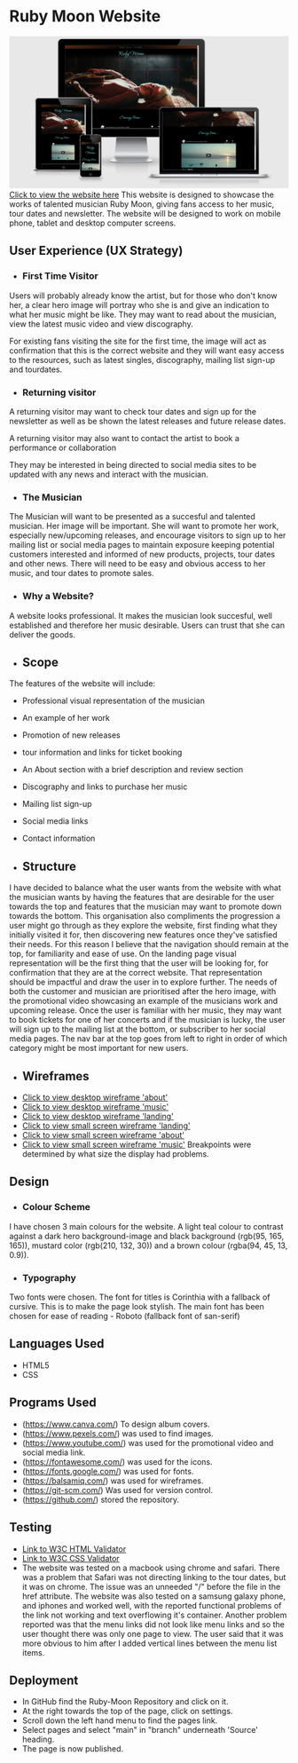 # Ruby Moon Website
![The website displayed on various viewport sizes](docs/responsive-design.png)
[Click to view the website here](https://cintakins.github.io/Ruby-Moon/)
This website is designed to showcase the works of talented musician Ruby Moon, giving fans access to her music, tour dates and newsletter. The website will be designed to work on mobile phone, tablet and desktop computer screens.
## User Experience (UX Strategy)
- ### First Time Visitor
Users will probably already know the artist, but for those who don't know her, a clear hero image will portray who she is and give an indication to what her music might be like. They may want to read about the musician, view the latest music video and view discography.

For existing fans visiting the site for the first time, the image will act as confirmation that this is the correct website and they will want easy access to the resources, such as latest singles, discography, mailing list sign-up and tourdates.
- ### Returning visitor
A returning visitor may want to check tour dates and sign up for the newsletter as well as be shown the latest releases and future release dates.

A returning visitor may also want to contact the artist to book a performance or collaboration

They may be interested in being directed to social media sites to be updated with any news and interact with the musician.

- ### The Musician
The Musician will want to be presented as a succesful and talented musician. Her image will be important. She will want to promote her work, especially new/upcoming releases, and encourage visitors to sign up to her mailing list or social media pages to maintain exposure keeping potential customers interested and informed of new products, projects, tour dates and other news. There will need to be easy and obvious access to her music, and tour dates to promote sales. 

- ### Why a Website?
A website looks professional. It makes the musician look succesful, well established and therefore her music desirable. Users can trust that she can deliver the goods.

- ## Scope
The features of the website will include: 
- Professional visual representation of the musician
- An example of her work
- Promotion of new releases
- tour information and links for ticket booking
- An About section with a brief description and review section
- Discography and links to purchase her music
- Mailing list sign-up
- Social media links
- Contact information

- ## Structure
I have decided to balance what the user wants from the website with what the musician wants by having the features that are desirable for the user towards the top and features that the musician may want to promote down towards the bottom. This organisation also compliments the progression a user might go through as they explore the website, first finding what they initially visited it for, then discovering new features once they've satisfied their needs.
 For this reason I believe that the navigation should remain at the top, for familiarity and ease of use.
 On the landing page visual representation will be the first thing that the user will be looking for, for confirmation that they are at the correct website. That representation should be impactful and draw the user in to explore further. The needs of both the customer and musician are prioritised after the hero image, with the promotional video showcasing an example of the musicians work and upcoming release. Once the user is familiar with her music, they may want to book tickets for one of her concerts and if the musician is lucky, the user will sign up to the mailing list at the bottom, or subscriber to her social media pages.
  The nav bar at the top goes from left to right in order of which category might be most important for new users.

  - ## Wireframes
  - [Click to view desktop wireframe 'about'](docs/ruby-moon-desktop/desktop-about.png)
  - [Click to view desktop wireframe 'music'](docs/ruby-moon-desktop/desktop-music.png)
  - [Click to view desktop wireframe 'landing'](docs/ruby-moon-desktop/desktop-landing.png)
  - [Click to view small screen wireframe 'landing'](docs/ruby-moon-sm/sm-landing.png)
- [Click to view small screen wireframe 'about'](docs/ruby-moon-sm/sm-about.png)
 - [Click to view small screen wireframe 'music'](docs/ruby-moon-sm/sm-music.png)
  Breakpoints were determined by what size the display had problems.


## Design
- ### Colour Scheme
I have chosen 3 main colours for the website. A light teal colour to contrast against a dark hero background-image and black background (rgb(95, 165, 165)), mustard color (rgb(210, 132, 30)) and a brown colour (rgba(94, 45, 13, 0.9)).
- ### Typography
Two fonts were chosen.
The font for titles is Corinthia with a fallback of cursive. This is to make the page look stylish.
The main font has been chosen for ease of reading - Roboto (fallback font of san-serif)

## Languages Used
- HTML5
- CSS

## Programs Used
- (https://www.canva.com/) To design album covers.
- (https://www.pexels.com/) was used to find images.
- (https://www.youtube.com/) was used for the promotional video and social media link.
- (https://fontawesome.com/) was used for the icons.
- (https://fonts.google.com/) was used for fonts.
- (https://balsamiq.com/) was used for wireframes.
- (https://git-scm.com/) Was used for version control.
- (https://github.com/) stored the repository.

## Testing
- [Link to W3C HTML Validator](https://validator.w3.org/nu/?doc=https%3A%2F%2Fcintakins.github.io%2FRuby-Moon%2F)
- [Link to W3C CSS Validator](https://jigsaw.w3.org/css-validator/validator?uri=https%3A%2F%2Fcintakins.github.io%2FRuby-Moon%2F&profile=css3svg&usermedium=all&warning=1&vextwarning=&lang=en)
- The website was tested on a macbook using chrome and safari. There was a problem that Safari was not directing linking to the tour dates, but it was on chrome. The issue was an unneeded "/" before the file in the href attribute. The website was also tested on a samsung galaxy phone, and iphones and worked well, with the reported functional problems of the link not working and text overflowing it's container. Another problem reported was that the menu links did not look like menu links and so the user thought there was only one page to view. The user said that it was more obvious to him after I added vertical lines between the menu list items.

## Deployment
- In GitHub find the Ruby-Moon Repository and click on it.
- At the right towards the top of the page, click on settings.
- Scroll down the left hand menu to find the pages link.
- Select pages and select "main" in "branch" underneath 'Source' heading.
- The page is now published.